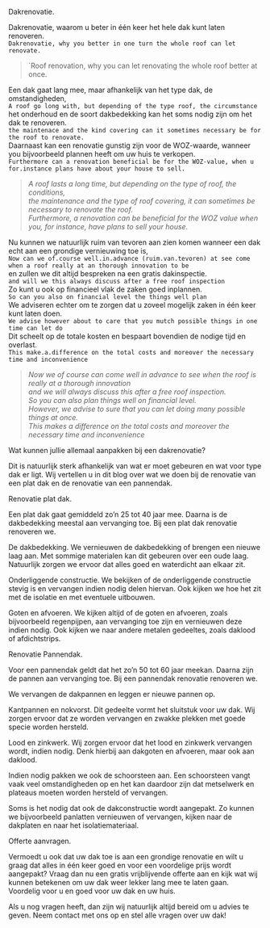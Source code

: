 Dakrenovatie.


Dakrenovatie, waarom u beter in één keer het hele dak kunt laten renoveren.  
`Dakrenovatie, why you better in one turn the whole roof can let renovate.`  
> `Roof renovation, why you can let renovating the whole roof better at once.  

Een dak gaat lang mee, maar afhankelijk van het type dak, de omstandigheden,  
`A roof go long with, but depending of the type roof, the circumstance`  
het onderhoud en de soort dakbedekking kan het soms nodig zijn om het dak te renoveren.  
`the maintenace and the kind covering can it sometimes necessary be for the roof to renovate.`  
Daarnaast kan een renovatie gunstig zijn voor de WOZ-waarde, wanneer you bijvoorbeeld plannen heeft om uw huis te verkopen.  
`Furthermore can a renovation beneficial be for the WOZ-value, when u for.instance plans have about your house to sell.`  
> *A roof lasts a long time, but depending on the type of roof, the conditions,  
> the maintenance and the type of roof covering, it can sometimes be necessary to renovate the roof.  
> Furthermore, a renovation can be beneficial for the WOZ value when you, for instance, have plans to sell your house.*  

Nu kunnen we natuurlijk ruim van tevoren aan zien komen wanneer een dak echt aan een grondige vernieuwing toe is,  
`Now can we of.course well.in.advance (ruim.van.tevoren) at see come when a roof really at an thorough innovation to be`  
en zullen we dit altijd bespreken na een gratis dakinspectie.  
`and will we this always discuss after a free roof inspection `  
Zo kunt u ook op financieel vlak de zaken goed inplannen.  
`So can you also on financial level the things well plan`  
We adviseren echter om te zorgen dat u zoveel mogelijk zaken in één keer kunt laten doen.  
`We advise however about to care that you mutch possible things in one time can let do`  
Dit scheelt op de totale kosten en bespaart bovendien de nodige tijd en overlast.  
`This make.a.difference on the total costs and moreover the necessary time and inconvenience`  
> *Now we of course can come well in advance to see when the roof is really at a thorough innovation  
> and we will always discuss this after a free roof inspection.  
> So you can also plan things well on financial level.  
> However, we advise to sure that you can let doing many possible things at once.  
> This makes a difference on the total costs and moreover the necessary time and inconvenience*  

Wat kunnen jullie allemaal aanpakken bij een dakrenovatie?

Dit is natuurlijk sterk afhankelijk van wat er moet gebeuren en wat voor type dak er ligt. Wij vertellen u in dit blog over wat we doen bij de renovatie van een plat dak en de renovatie van een pannendak.

Renovatie plat dak.

Een plat dak gaat gemiddeld zo’n 25 tot 40 jaar mee. Daarna is de dakbedekking meestal aan vervanging toe. Bij een plat dak renovatie renoveren we.

De dakbedekking. We vernieuwen de dakbedekking of brengen een nieuwe laag aan. Met sommige materialen kan dit gebeuren over een oude laag. Natuurlijk zorgen we ervoor dat alles goed en waterdicht aan elkaar zit.

Onderliggende constructie. We bekijken of de onderliggende constructie stevig is en vervangen indien nodig delen hiervan. Ook kijken we hoe het zit met de isolatie en met eventuele uitbouwen.

Goten en afvoeren. We kijken altijd of de goten en afvoeren, zoals bijvoorbeeld regenpijpen, aan vervanging toe zijn en vernieuwen deze indien nodig. Ook kijken we naar andere metalen gedeeltes, zoals daklood of afdichtstrips.

Renovatie Pannendak.

Voor een pannendak geldt dat het zo’n 50 tot 60 jaar meekan. Daarna zijn de pannen aan vervanging toe. Bij een pannendak renovatie renoveren we.

We vervangen de dakpannen en leggen er nieuwe pannen op.

Kantpannen en nokvorst. Dit gedeelte vormt het sluitstuk voor uw dak. Wij zorgen ervoor dat ze worden vervangen en zwakke plekken met goede specie worden hersteld.

Lood en zinkwerk. Wij zorgen ervoor dat het lood en zinkwerk vervangen wordt, indien nodig. Denk hierbij aan dakgoten en afvoeren, maar ook aan daklood.

Indien nodig pakken we ook de schoorsteen aan. Een schoorsteen vangt vaak veel omstandigheden op en het kan daardoor zijn dat metselwerk en plateaus moeten worden hersteld of vervangen.

Soms is het nodig dat ook de dakconstructie wordt aangepakt. Zo kunnen we bijvoorbeeld panlatten vernieuwen of vervangen, kijken naar de dakplaten en naar het isolatiemateriaal.

Offerte aanvragen.

Vermoedt u ook dat uw dak toe is aan een grondige renovatie en wilt u graag dat alles in één keer goed en voor een voordelige prijs wordt aangepakt? Vraag dan nu een gratis vrijblijvende offerte aan en kijk wat wij kunnen betekenen om uw dak weer lekker lang mee te laten gaan. Voordelig voor u en goed voor uw dak en uw huis.

Als u nog vragen heeft, dan zijn wij natuurlijk altijd bereid om u advies te geven. Neem contact met ons op en stel alle vragen over uw dak!
